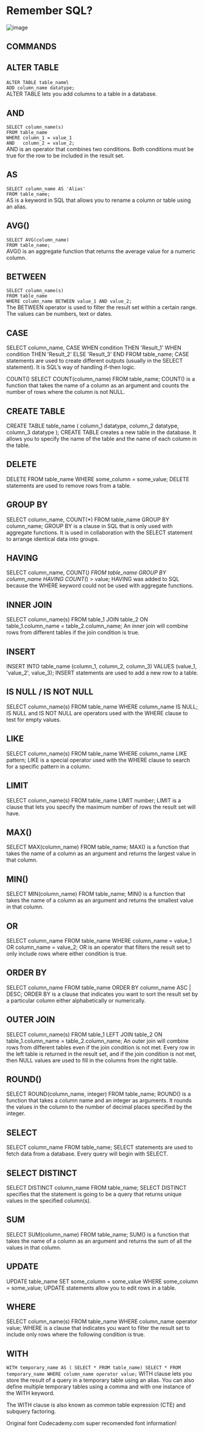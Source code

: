 # Remember SQL?

![image](https://media.tenor.com/images/56ad39c772d3917c2457c2b8c22dea6d/tenor.gif)

## COMMANDS

## ALTER TABLE
`ALTER TABLE table_name`\  
`ADD column_name datatype;` \
ALTER TABLE lets you add columns to a table in a database.


## AND
`SELECT column_name(s)` \
`FROM table_name` \
`WHERE column_1 = value_1` \
`AND   column_2 = value_2;` \
AND is an operator that combines two conditions. Both conditions must be true for the row to be included in the result set.

## AS
`SELECT column_name AS 'Alias'` \
`FROM table_name;` \
AS is a keyword in SQL that allows you to rename a column or table using an alias.

## AVG()
`SELECT AVG(column_name)` \
`FROM table_name;` \
AVG() is an aggregate function that returns the average value for a numeric column.

## BETWEEN
``SELECT column_name(s)`` \
``FROM table_name`` \
``WHERE column_name BETWEEN value_1 AND value_2;`` \
The BETWEEN operator is used to filter the result set within a certain range. The values can be numbers, text or dates.

## CASE
SELECT column_name,
  CASE
    WHEN condition THEN 'Result_1'
    WHEN condition THEN 'Result_2'
    ELSE 'Result_3'
  END
FROM table_name;
CASE statements are used to create different outputs (usually in the SELECT statement). It is SQL’s way of handling if-then logic.

COUNT()
SELECT COUNT(column_name)
FROM table_name;
COUNT() is a function that takes the name of a column as an argument and counts the number of rows where the column is not NULL.

## CREATE TABLE
CREATE TABLE table_name (
  column_1 datatype, 
  column_2 datatype, 
  column_3 datatype
);
CREATE TABLE creates a new table in the database. It allows you to specify the name of the table and the name of each column in the table.

## DELETE
DELETE FROM table_name
WHERE some_column = some_value;
DELETE statements are used to remove rows from a table.

## GROUP BY
SELECT column_name, COUNT(*)
FROM table_name
GROUP BY column_name;
GROUP BY is a clause in SQL that is only used with aggregate functions. It is used in collaboration with the SELECT statement to arrange identical data into groups.

## HAVING
SELECT column_name, COUNT(*)
FROM table_name
GROUP BY column_name
HAVING COUNT(*) > value;
HAVING was added to SQL because the WHERE keyword could not be used with aggregate functions.

## INNER JOIN
SELECT column_name(s)
FROM table_1
JOIN table_2
  ON table_1.column_name = table_2.column_name;
An inner join will combine rows from different tables if the join condition is true.

## INSERT
INSERT INTO table_name (column_1, column_2, column_3) 
VALUES (value_1, 'value_2', value_3);
INSERT statements are used to add a new row to a table.

## IS NULL / IS NOT NULL
SELECT column_name(s)
FROM table_name
WHERE column_name IS NULL;
IS NULL and IS NOT NULL are operators used with the WHERE clause to test for empty values.

## LIKE
SELECT column_name(s)
FROM table_name
WHERE column_name LIKE pattern;
LIKE is a special operator used with the WHERE clause to search for a specific pattern in a column.

## LIMIT
SELECT column_name(s)
FROM table_name
LIMIT number;
LIMIT is a clause that lets you specify the maximum number of rows the result set will have.

## MAX()
SELECT MAX(column_name)
FROM table_name;
MAX() is a function that takes the name of a column as an argument and returns the largest value in that column.

## MIN()
SELECT MIN(column_name)
FROM table_name;
MIN() is a function that takes the name of a column as an argument and returns the smallest value in that column.

## OR
SELECT column_name
FROM table_name
WHERE column_name = value_1
   OR column_name = value_2;
OR is an operator that filters the result set to only include rows where either condition is true.

## ORDER BY
SELECT column_name
FROM table_name
ORDER BY column_name ASC | DESC;
ORDER BY is a clause that indicates you want to sort the result set by a particular column either alphabetically or numerically.

## OUTER JOIN
SELECT column_name(s)
FROM table_1
LEFT JOIN table_2
  ON table_1.column_name = table_2.column_name;
An outer join will combine rows from different tables even if the join condition is not met. Every row in the left table is returned in the result set, and if the join condition is not met, then NULL values are used to fill in the columns from the right table.

## ROUND()
SELECT ROUND(column_name, integer)
FROM table_name;
ROUND() is a function that takes a column name and an integer as arguments. It rounds the values in the column to the number of decimal places specified by the integer.

## SELECT
SELECT column_name 
FROM table_name;
SELECT statements are used to fetch data from a database. Every query will begin with SELECT.

## SELECT DISTINCT
SELECT DISTINCT column_name
FROM table_name;
SELECT DISTINCT specifies that the statement is going to be a query that returns unique values in the specified column(s).

## SUM
SELECT SUM(column_name)
FROM table_name;
SUM() is a function that takes the name of a column as an argument and returns the sum of all the values in that column.

## UPDATE
UPDATE table_name
SET some_column = some_value
WHERE some_column = some_value;
UPDATE statements allow you to edit rows in a table.

## WHERE
SELECT column_name(s)
FROM table_name
WHERE column_name operator value;
WHERE is a clause that indicates you want to filter the result set to include only rows where the following condition is true.

## WITH
``WITH temporary_name AS (
   SELECT *
   FROM table_name)
SELECT *
FROM temporary_name
WHERE column_name operator value;``
WITH clause lets you store the result of a query in a temporary table using an alias. You can also define multiple temporary tables using a comma and with one instance of the WITH keyword.

The WITH clause is also known as common table expression (CTE) and subquery factoring.

Original font Codecademy.com super recomended font information!